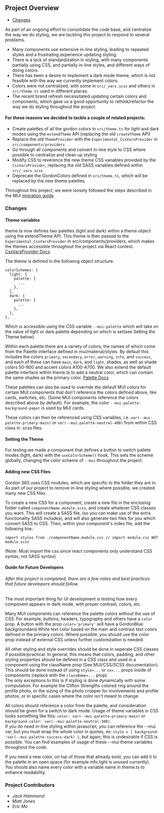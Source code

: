 Project Overview
--

- [Changes](#Changes)

As part of an ongoing effort to consolidate the code base, and centralize the way we do styling, we
are tackling this project to respond to several problems.

- Many components use extensive in-line styling, leading to repeated styles and a frustrating
  experience updating styling.
- There is a lack of standardization in styling, with many components partially using CSS, and
  partially in-line styles, and different ways of doing colors.
- There has been a desire to implement a dark mode theme, which is not feasible with the way we
  currently implement colors.
- Colors were not centralized, with some in `src/_vars.scss` and others in `src/theme.ts` used in
  different places.
- The recent brand refresh necessitated updating certain colors and components, which gave us a good
  opportunity to rethink/refactor the way we do styling throughout the project.

#### For these reasons we decided to tackle a couple of related projects:

- Create palettes of all the gordon colors in `src/theme.ts` for light and dark modes using the
  `extendTheme` API (replacing the old `createTheme` API)
- Replace the old `ThemeProvider` with the `Experimental_CssVarsProvider` in
  `src/components/providers`
- Go through all components and convert in-line style to CSS where possible to centralize and clean
  up styling
- Modify CSS to reverence the new theme CSS variables provided by the `CssVarsProvider`, replacing
  the old SASS variables defined within `src/_vars.scss`
- Deprecate the GordonColors defined in `src/theme.ts`, which will be replaced by the new theme
  palettes.

Throughout this project, we were loosely followed the steps described in the MUI
[migration guide](https://mui.com/material-ui/experimental-api/css-theme-variables/migration/).

### Changes

#### Theme variables

theme.ts now defines two palettes (light and dark) within a theme object using the extendTheme API.
This theme is then passed to the `Experimental_CssVarsProvider` in src/components/providers, which
makes the themes accessible throughout the project via React context.
[CssVarsProvider Docs](https://mui.com/material-ui/experimental-api/css-theme-variables/overview/)

The theme is defined in the following object structure:

```
colorSchemes: {
  light: {
    palette: {
      ...
    },
  },
  dark: {
    palette: {
      ...
    },
  },
},
```

Which is accessible using the CSS variable `--mui-palette` which will take on the value of light or
dark palette depending on which is set(see Setting the Theme below).

Within each palette there are a variety of colors, the names of which come from the Palette
interface defined in mui/material/styles. By default this includes the colors `primary`,
`secondary`, `error`, `warning`, `info`, and `success`, and each of these can have `main`, `dark`,
and `light`, shades, as well as shade colors 50-900 and accent colors A100-A700. We also extend the
default palette interface within theme.ts to add a neutral color, which can contain the same shades
as the primary color. [Palette Docs](https://mui.com/material-ui/customization/palette/)

These palettes can also be used to override the default MUI colors for certain MUI components that
don't reference the colors defined above, like cards, switches, etc. (Some MUI components reference
the colors described above by default). For example, the color `--mui-palette-background-paper` is
used by MUI cards.

These colors can then be referenced using CSS variables, i.e. `var(--mui-palette-primary-main)` or
`var(--mui-palette-neutral-400)` from within CSS class in .scss files.

#### Setting the Theme

For testing we made a component that defines a button to switch pallete modes (light, dark) with the
`useColorScheme()` hook. This sets the scheme globally, changing the color scheme of `--mui`
throughout the project.

#### Adding new CSS Files

Gordon 360 uses CSS modules, which are specific to the folder they are in. As part of our project
to remove in-line styling where possible, we created many new CSS files.

To create a new CSS for a component, create a new file in the enclosing folder called
`componentName.module.scss`, and create whatever CSS classes you want. This will create a SASS
file, (so you can make use of the extra functionality SASS includes), and will also generate two
files for you which convert SASS to CSS. Then, within your component's index file, add the
following line:

```
import styles from ./componentName.module.css // import module.css NOT module.scss
```
(Note: Must import the css since react components only understand CSS syntax, not SASS syntax)

#### Guide for Future Developers

###### After this project is completed, there are a few notes and best practices that future developers should follow.

The most important thing for UI development is testing how every
component appears in dark mode, with proper contrast, colors, etc.

Many MUI components can reference the palette colors without the use of CSS.  For example, buttons, 
headers, typography and others have a `color` prop.  A button with the prop `color='primary'` will 
have a GordonBlue backgroundand White text color based on the main and contrast text colors defined 
in the primary colors.  Where possible, you should use the color prop instead of external CSS unless 
further customization is needed.

All other styling and style overrides should be done in seperate CSS classes if possible/practical.  In general, 
this means that colors, padding, and other styling properties should be defined in a CSS class and used 
in a component using the className prop (See MUI/CSS/SCSS documentation).  This should be done instead of 
using `style=...` or `sx=...` props inside of components (replace with the `className=...` prop).  
The only exceptions to this is if styling is done dynamically with some computation.  For example 
the Clifton Strengths colored ring around the profile photo, or the sizing of the photo cropper 
for involvements and profile photos, or in specific cases where the color isn't meant to change.

All colors should reference a color from the palette, and consideration should be given for a 
switch to dark mode.  Usage of theme variables in CSS looks something like this: 
`color: var(--mui-palette-primary-main)` or `background-color: var(--mui-palette-neutral-300)`.  
If you do need in-line styling within javascript, you can reference the --mui var, but you must wrap the 
whole color in quotes, ex: `style = { background: 'var(--mui-palette-success-dark) }`, but again, 
this is undesirable if CSS is possible.  You can find examples of usage of these --mui theme variables
throughout the code.

If you need a new color, on top of those that already exist, you can add it to the palette in an 
open space (for example info.light is unused currently).  You should also name every color with 
a variable name in theme.ts to enhance readability.

### Project Contributors

- _Jack Hammond_
- _Matt Jones_
- _Eric Mo_
